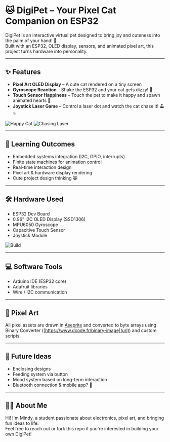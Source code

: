# 🐱 DigiPet – Your Pixel Cat Companion on ESP32

DigiPet is an interactive virtual pet designed to bring joy and cuteness into the palm of your hand! 🧸  
Built with an ESP32, OLED display, sensors, and animated pixel art, this project turns hardware into personality.

---

## ✨ Features

- **Pixel Art OLED Display** – A cute cat rendered on a tiny screen
- **Gyroscope Reaction** – Shake the ESP32 and your cat gets dizzy! 🤪
- **Touch Sensor Happiness** – Touch the pet to make it happy and spawn animated hearts 💓
- **Joystick Laser Game** – Control a laser dot and watch the cat chase it! 🕹️✨

![Happy Cat](media/happy.gif)
![Chasing Laser](media/chase.gif)

---

## 🧠 Learning Outcomes

- Embedded systems integration (I2C, GPIO, interrupts)
- Finite state machines for animation control
- Real-time interaction design
- Pixel art & hardware display rendering
- Cute project design thinking 😸

---

## 🛠️ Hardware Used

- ESP32 Dev Board
- 0.96” I2C OLED Display (SSD1306)
- MPU6050 Gyroscope
- Capacitive Touch Sensor
- Joystick Module

![Build](media/build.jpg)

---

## 💻 Software Tools

- Arduino IDE (ESP32 core)
- Adafruit libraries
- Wire / I2C communication

---

## 🎨 Pixel Art

All pixel assets are drawn in [Aseprite](https://www.aseprite.org/) and converted to byte arrays using Binary Converter ([https://www.dcode.fr/binary-image](url)) and custom scripts.

---

## 🚀 Future Ideas

- Enclosing designs
- Feeding system via button
- Mood system based on long-term interaction
- Bluetooth connection & mobile app? 👀

---

## 🙋‍♀️ About Me

Hi! I'm Mindy, a student passionate about electronics, pixel art, and bringing fun ideas to life.  
Feel free to reach out or fork this repo if you're interested in building your own DigiPet!
